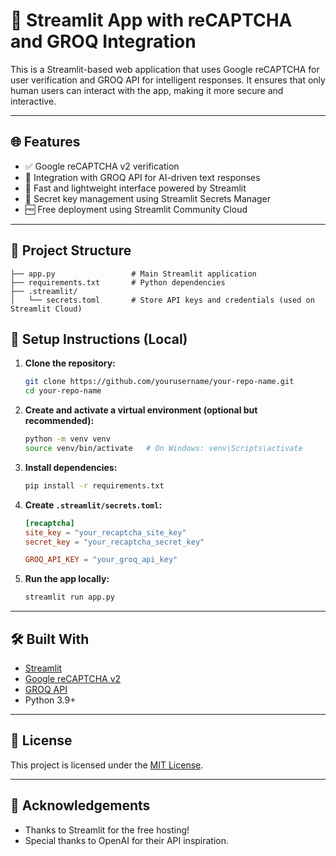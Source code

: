 
# 🚀 Streamlit App with reCAPTCHA and GROQ Integration

This is a Streamlit-based web application that uses Google reCAPTCHA for user verification and GROQ API for intelligent responses. It ensures that only human users can interact with the app, making it more secure and interactive.

---

## 🌐 Features

- ✅ Google reCAPTCHA v2 verification
- 🤖 Integration with GROQ API for AI-driven text responses
- 🧠 Fast and lightweight interface powered by Streamlit
- 🔐 Secret key management using Streamlit Secrets Manager
- 🆓 Free deployment using Streamlit Community Cloud

---

## 📁 Project Structure


```
├── app.py                 # Main Streamlit application
├── requirements.txt       # Python dependencies
├── .streamlit/
│   └── secrets.toml       # Store API keys and credentials (used on Streamlit Cloud)
```





## 🔧 Setup Instructions (Local)

1. **Clone the repository:**
   ```bash
   git clone https://github.com/yourusername/your-repo-name.git
   cd your-repo-name
   ```

2. **Create and activate a virtual environment (optional but recommended):**

   ```bash
   python -m venv venv
   source venv/bin/activate   # On Windows: venv\Scripts\activate
   ```

3. **Install dependencies:**

   ```bash
   pip install -r requirements.txt
   ```

4. **Create `.streamlit/secrets.toml`:**

   ```toml
   [recaptcha]
   site_key = "your_recaptcha_site_key"
   secret_key = "your_recaptcha_secret_key"

   GROQ_API_KEY = "your_groq_api_key"
   ```

5. **Run the app locally:**

   ```bash
   streamlit run app.py
   ```

---





## 🛠 Built With

* [Streamlit](https://streamlit.io/)
* [Google reCAPTCHA v2](https://www.google.com/recaptcha/)
* [GROQ API](https://groq.com/)
* Python 3.9+

---

## 📄 License

This project is licensed under the [MIT License](LICENSE).

---

## 🙌 Acknowledgements

* Thanks to Streamlit for the free hosting!
* Special thanks to OpenAI for their API inspiration.


